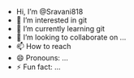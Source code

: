 - Hi, I’m @Sravani818
- 👀 I’m interested in git
- 🌱 I’m currently learning git
- 💞️ I’m looking to collaborate on ...
- 📫 How to reach 
- 😄 Pronouns: ...
- ⚡ Fun fact: ...

<!---
Sravani818/Sravani818 is a ✨ special ✨ repository because its `README.md` (this file) appears on your GitHub profile.
You can click the Preview link to take a look at your changes.
--->
